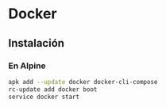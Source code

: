 # Docker

## Instalación

### En Alpine
```sh
apk add --update docker docker-cli-compose
rc-update add docker boot
service docker start
```